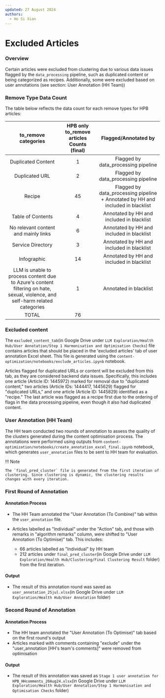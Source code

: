 ```yaml
---
updated: 27 August 2024
authors:
  - Ho Si Xian
---
```


# Excluded Articles

### Overview

Certain articles were excluded from clustering due to various data issues flagged by the `data_processing` pipeline, such as duplicated content or being categorized as recipes. Additionally, some were excluded based on user annotations (see section: User Annotation (HH Team))

### Remove Type Data Count

The table below reflects the data count for each remove types for HPB articles:

|                                                     to_remove categories                                                      | HPB only to_remove articles Counts (final) |                              Flagged/Annotated by                               |
| :---------------------------------------------------------------------------------------------------------------------------: | :----------------------------------------: | :-----------------------------------------------------------------------------: |
|                                                      Duplicated Content                                                       |                     1                      |                       Flagged by data_processing pipeline                       |
|                                                        Duplicated URL                                                         |                     2                      |                       Flagged by data_processing pipeline                       |
|                                                            Recipe                                                             |                     45                     | Flagged by data_processing pipeline + Annotated by HH and included in blacklist |
|                                                       Table of Contents                                                       |                     4                      |                    Annotated by HH and included in blacklist                    |
|                                             No relevant content and mainly links                                              |                     6                      |                    Annotated by HH and included in blacklist                    |
|                                                       Service Directory                                                       |                     3                      |                    Annotated by HH and included in blacklist                    |
|                                                          Infographic                                                          |                     14                     |                    Annotated by HH and included in blacklist                    |
| LLM is unable to process content due to Azure's content filtering on hate, sexual, violence, and self-harm related categories |                     1                      |                             Annotated in blacklist                              |
|                                                             TOTAL                                                             |                     76                     |

### Excluded content

The `excluded_content_tab`(in Google Drive under `LLM Exploration/Health Hub/User Annotation/Step 1 Harmonisation and Optimisation Checks`) file contains articles that should be placed in the 'excluded articles' tab of user annotation Excel sheet. This file is generated using the `content-optimization/notebooks/exclude_articles.ipynb` notebook.

Articles flagged for duplicated URLs or content will be excluded from this tab, as they are considered backend data issues. Specifically, this includes one article (Article ID: 1445972) marked for removal due to "duplicated content," two articles (Article IDs: 1444417, 1445629) flagged for "duplicated URLs," and one article (Article ID: 1445829) identified as a "recipe." The last article was flagged as a recipe first due to the ordering of flags in the data processing pipeline, even though it also had duplicated content.

### User Annotation (HH Team)

The HH team conducted two rounds of annotation to assess the quality of the clusters generated during the content optimisation process. The annotations were performed using outputs from `content-optimization/notebooks/create_annotation_excel_final.ipynb` notebook, which generates `user_annotation` files to be sent to HH team for evaluation.

!!! Note

    The `final_pred_cluster` file is generated from the first iteration of clustering. Since clustering is dynamic, the clustering results changes with every iteration.

### First Round of Annotation

#### Annotation Process

- The HH Team annotated the "User Annotation (To Combine)" tab within the `user_annotation` file.
- Articles labelled as "Individual" under the "Action" tab, and those with remarks in "algorithm remarks" column, were shifted to "User Annotation (To Optimise)" tab. This includes:

  - 66 articles labelled as "Individual" by HH team
  - 212 articles under `final_pred_cluster`(in Google Drive under `LLM Exploration/Health Hub/Clustering/Final Clustering Result` folder) from the first iteration.

#### Output

- The result of this annotation round was saved as `user_annotation_25jul.xlsx`(in Google Drive under `LLM Exploration/Health Hub/User Annotation` folder)

### Second Round of Annotation

#### Annotation Process

- The HH team annotated the "User Annotation (To Optimise)" tab based on the first round's output
- Articles marked with comments containing "exclude" under the "user_annotation [HH's team's comments]" were removed from optimisation

#### Output

- The result of this annotation was saved as `Stage 1 user annotation for HPB_HHcomments_20Aug24.xlsx`(in Google Drive under `LLM Exploration/Health Hub/User Annotation/Step 1 Harmonisation and Optimisation Checks` folder)
